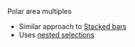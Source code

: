 Polar area multiples

 * Similar approach to [Stacked bars](#/17)
 * Uses [nested selections](http://bost.ocks.org/mike/nest/)
